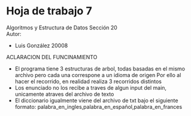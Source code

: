 # Hoja de trabajo 7
Algoritmos y Estructura de Datos Sección 20  
Autor:
- Luis González 20008

ACLARACION DEL FUNCINAMIENTO

- El programa tiene 3 estructuras de arbol, todas basadas en el mismo archivo pero cada una correspone a un idioma de origen
   Por ello al hacer el recorrido, en realidad realiza 3  recorridos distintos
- Los enunciado no los recibe a traves de algun input del main, unicamente atraves del archivo de texto
- El diccionario igualmente viene del archivo de txt bajo el siguiente formato:
   palabra_en_ingles,palabra_en_español,palabra_en_frances
